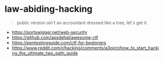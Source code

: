 # law-abiding-hacking
> public version
> ain't an accountant dressed like a tree, let's get it
- https://portswigger.net/web-security
- https://github.com/apsdehal/awesome-ctf
- https://pentestingguide.com/ctf-for-beginners
- https://www.reddit.com/r/hacking/comments/a3oicn/how_to_start_hacking_the_ultimate_two_path_guide
